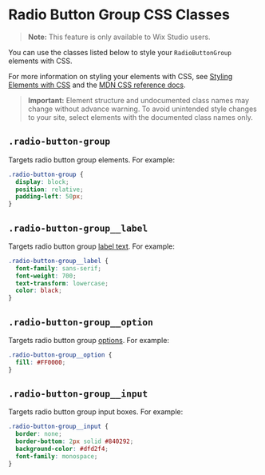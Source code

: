 <!-- This article was published using the Doc Push single-sourcing tool. Any changes to this article MUST be made in the source file. Find it at www.github.com/wix-private/velo-docs.-->

# Radio Button Group CSS Classes

> **Note:** This feature is only available to Wix Studio users.

You can use the classes listed below
to style your `RadioButtonGroup` elements with CSS.

For more information on styling your elements with CSS, see
[Styling Elements with CSS]($w/styling-elements-with-css) and the
[MDN CSS reference docs](https://developer.mozilla.org/en-US/docs/Learn/CSS).

<blockquote class="important">

__Important:__
Element structure and undocumented class names
may change without advance warning.
To avoid unintended style changes to your site,
select elements with the documented class names only.

</blockquote>

## `.radio-button-group`

Targets radio button group elements.
For example:

```css
.radio-button-group {
  display: block;
  position: relative;
  padding-left: 50px;
}
```

## `.radio-button-group__label`

Targets radio button group [label text]($w/radio-button-group/label).
For example:

```css
.radio-button-group__label {
  font-family: sans-serif;
  font-weight: 700;
  text-transform: lowercase;
  color: black;
}
```

## `.radio-button-group__option`

Targets radio button group [options]($w/radio-button-group/options).
For example:

```css
.radio-button-group__option {
  fill: #FF0000;
}
```

## `.radio-button-group__input`

Targets radio button group input boxes.
For example:

```css
.radio-button-group__input {
  border: none;
  border-bottom: 2px solid #840292;
  background-color: #dfd2f4;
  font-family: monospace;
}
```
